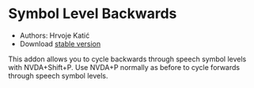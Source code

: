# Symbol Level Backwards #

* Authors: Hrvoje Katić
* Download [stable version][1]

This addon allows you to cycle backwards through speech symbol levels with NVDA+Shift+P. Use NVDA+P normally as before to cycle forwards through speech symbol levels.

[1]: https://github.com/nvdaaddons/symbolLevelBackwards/releases/download/v1.0/symbolLevelBackwards-1.0.nvda-addon
